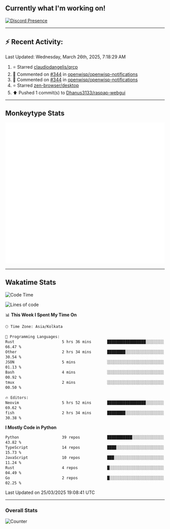 ## Currently what I'm working on!
[![Discord Presence](https://lanyard.cnrad.dev/api/534981034400284712)](https://discord.com/users/534981034400284712)

---

## :zap: Recent Activity:
<!--RECENT_ACTIVITY:last_update-->
Last Updated: Wednesday, March 26th, 2025, 7:18:29 AM
<!--RECENT_ACTIVITY:last_update_end-->
<!--RECENT_ACTIVITY:start-->
1. ⭐ Starred [claudiodangelis/qrcp](https://github.com/claudiodangelis/qrcp)<br>
2. 💬 Commented on [#344](https://github.com/openwisp/openwisp-notifications/pull/344#discussion_r2010058025) in [openwisp/openwisp-notifications](https://github.com/openwisp/openwisp-notifications)<br>
3. 💬 Commented on [#344](https://github.com/openwisp/openwisp-notifications/pull/344#discussion_r2010055202) in [openwisp/openwisp-notifications](https://github.com/openwisp/openwisp-notifications)<br>
4. ⭐ Starred [zen-browser/desktop](https://github.com/zen-browser/desktop)<br>
5. ⬆️ Pushed 1 commit(s) to [Dhanus3133/raspap-webgui](https://github.com/Dhanus3133/raspap-webgui)<br>
<!--RECENT_ACTIVITY:end-->

---

## Monkeytype Stats
<a href="https://monkeytype.com/profile/dhanus">
  <img src="https://raw.githubusercontent.com/Dhanus3133/Dhanus3133/monkeytype/monkeytype-lb.svg" alt="Monkeytype Profile" />
</a>

---

## Wakatime Stats
<!--START_SECTION:waka-->
![Code Time](http://img.shields.io/badge/Code%20Time-2%2C605%20hrs%2048%20mins-blue)

![Lines of code](https://img.shields.io/badge/From%20Hello%20World%20I%27ve%20Written-5.9%20million%20lines%20of%20code-blue)

📊 **This Week I Spent My Time On** 

```text
🕑︎ Time Zone: Asia/Kolkata

💬 Programming Languages: 
Rust                     5 hrs 36 mins       █████████████████░░░░░░░░   66.47 % 
Other                    2 hrs 34 mins       ████████░░░░░░░░░░░░░░░░░   30.54 % 
JSON                     5 mins              ░░░░░░░░░░░░░░░░░░░░░░░░░   01.13 % 
Bash                     4 mins              ░░░░░░░░░░░░░░░░░░░░░░░░░   00.92 % 
tmux                     2 mins              ░░░░░░░░░░░░░░░░░░░░░░░░░   00.50 % 

🔥 Editors: 
Neovim                   5 hrs 52 mins       █████████████████░░░░░░░░   69.62 % 
fish                     2 hrs 34 mins       ████████░░░░░░░░░░░░░░░░░   30.38 % 
```

**I Mostly Code in Python** 

```text
Python                   39 repos            ███████████░░░░░░░░░░░░░░   43.82 % 
TypeScript               14 repos            ████░░░░░░░░░░░░░░░░░░░░░   15.73 % 
JavaScript               10 repos            ███░░░░░░░░░░░░░░░░░░░░░░   11.24 % 
Rust                     4 repos             █░░░░░░░░░░░░░░░░░░░░░░░░   04.49 % 
Go                       2 repos             █░░░░░░░░░░░░░░░░░░░░░░░░   02.25 % 
```




 Last Updated on 25/03/2025 19:08:41 UTC
<!--END_SECTION:waka-->
---

### Overall Stats

<img src="https://moe-counter.glitch.me/get/@Dhanus3133?theme=asoul" alt="Counter" />
